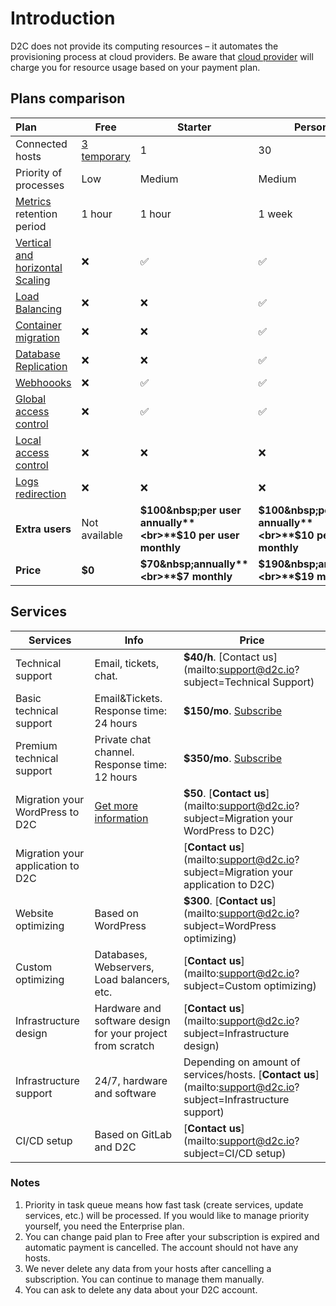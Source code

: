 # Introduction

D2C does not provide its computing resources – it automates the provisioning process at cloud providers. Be aware that [cloud provider](/providers/cloud-providers/) will charge you for resource usage based on your payment plan.

## Plans comparison

Plan                                                  | Free           | Starter            | Personal | Business
:---------------------------------------------------- |--------------  |--------  | -----    | ----
Connected hosts                                       | [3 temporary](/hosts/hosts/#demo-hosts)      | 1 | 30       | 50  
Priority of processes                                 | Low            | Medium  | Medium     | High
[Metrics](/platform/metrics/) retention period        | 1 hour         | 1 hour   | 1 week   | 1 month
[Vertical and horizontal Scaling](/platform/scaling/) | ❌             | ✅    | ✅        | ✅
[Load Balancing](/platform/balancing/)                | ❌             | ❌   | ✅        | ✅
[Container migration](/platform/migration/)           | ❌             | ❌    | ✅        | ✅
[Database Replication](/platform/scaling/)            | ❌             | ❌    | ✅        | ✅
[Webhoooks](/platform/webhooks/)                      | ❌             | ✅  | ✅        | ✅
[Global access control](/account/team-management/#global-roles) | ❌   | ✅            | ✅        | ✅
[Local access control](/account/team-management/#local-rules)  | ❌    | ❌ | ❌  | ✅
[Logs redirection](/platform/logs-redirection/)       | ❌             | ❌  | ❌        | ✅
**Extra users**                                       | Not available | **$100&nbsp;per user annually**<br>**$10&nbsp;per user monthly**  | **$100&nbsp;per user annually**<br>**$10&nbsp;per user monthly** | **$100&nbsp;per user annually**<br>**$10&nbsp;per user monthly**
**Price**                                             | **$0**     | **$70&nbsp;annually**<br>**$7&nbsp;monthly**   | **$190&nbsp;annually**<br>**$19&nbsp;monthly** |  **$490&nbsp;annually**<br>**$49&nbsp;monthly**


## Services

Services  | Info   |  Price
--|---|--
Technical support          | Email, tickets, chat.    | **$40/h**. [Contact us](mailto:support@d2c.io?subject=Technical Support)
Basic technical support    | Email&Tickets. Response time: 24 hours                    | **$150/mo**. [Subscribe](https://pay.paddle.com/checkout/539534)
Premium technical support  | Private chat channel. Response time: 12 hours             | **$350/mo**. [Subscribe](https://pay.paddle.com/checkout/539535)
Migration your WordPress to D2C   | [Get more information](https://d2c.io/services/your-wordpress-site-migration-to-our-platform)    | **$50**. [**Contact us**](mailto:support@d2c.io?subject=Migration your WordPress to D2C) |
Migration your application to D2C  |                                         | [**Contact us**](mailto:support@d2c.io?subject=Migration your application to D2C)
Website optimizing         | Based on WordPress                                        | **$300**. [**Contact us**](mailto:support@d2c.io?subject=WordPress optimizing)
Custom optimizing          | Databases, Webservers, Load balancers, etc.               | [**Contact us**](mailto:support@d2c.io?subject=Custom optimizing)
Infrastructure design      | Hardware and software design for your project from scratch | [**Contact us**](mailto:support@d2c.io?subject=Infrastructure design)
Infrastructure support     | 24/7, hardware and software                       | Depending on amount of services/hosts. [**Contact us**](mailto:support@d2c.io?subject=Infrastructure support)
CI/CD setup               | Based on GitLab and D2C                                           | [**Contact us**](mailto:support@d2c.io?subject=CI/CD setup)

### Notes

1. Priority in task queue means how fast task (create services, update services, etc.) will be processed. If you would like to manage priority yourself, you need the Enterprise plan.
2. You can change paid plan to Free after your subscription is expired and automatic payment is cancelled. The account should not have any hosts.
3. We never delete any data from your hosts after cancelling a subscription. You can continue to manage them manually.
4. You can ask to delete any data about your D2C account.
